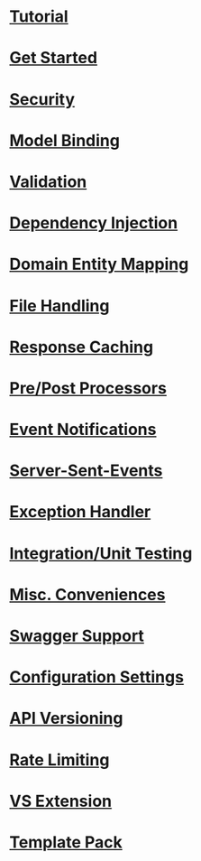 # [Tutorial](https://dev.to/djnitehawk/building-rest-apis-in-net-6-the-easy-way-3h0d)
# [Get Started](Get-Started.md)
# [Security](Security.md)
# [Model Binding](Model-Binding.md)
# [Validation](Validation.md)
# [Dependency Injection](Dependency-Injection.md)
# [Domain Entity Mapping](Domain-Entity-Mapping.md)
# [File Handling](File-Handling.md)
# [Response Caching](Response-Caching.md)
# [Pre/Post Processors](Pre-Post-Processors.md)
# [Event Notifications](Event-Notifications.md)
# [Server-Sent-Events](Server-Sent-Events.md)
# [Exception Handler](Exception-Handler.md)
# [Integration/Unit Testing](Integration-Testing.md)
# [Misc. Conveniences](Misc-Conveniences.md)
# [Swagger Support](Swagger-Support.md)
# [Configuration Settings](Configuration-Settings.md)
# [API Versioning](Api-Versioning.md)
# [Rate Limiting](Rate-Limiting.md)
# [VS Extension](VS-Extension.md)
# [Template Pack](Template-Pack.md)